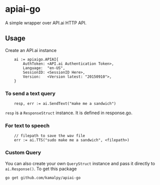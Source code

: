 # apiai-go

A simple wrapper over API.ai HTTP API. 

## Usage

Create an API.ai instance

```
    ai := apiaigo.APIAI{
		AuthToken: <API.ai Authentication Token>,
		Language:  "en-US",
		SessionID: <SessionID Here>,
		Version:   <Version latest: "20150910">,
	}
```

### To send a text query

```
	resp, err := ai.SendText("make me a sandwich")
```

`resp` is a `ResponseStruct` instance. It is defined in response.go.

### For text to speech
```
	// filepath to save the wav file
	err := ai.TTS("sudo make me a sandwich", <filepath>)

```

### Custom Query

You can also create your own `QueryStruct` instance and pass it directly to `ai.Response()`.
To get this package

```
go get github.com/kamalpy/apiai-go
```
